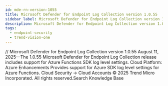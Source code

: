 ```yaml
---
id: mde-rn-version-1055
title: Microsoft Defender for Endpoint Log Collection version 1.0.55
sidebar_label: Microsoft Defender for Endpoint Log Collection version 1.0.55
description: Microsoft Defender for Endpoint Log Collection version 1.0.55
tags:
  - endpoint-security
  - trend-vision-one
---
```


/*<![CDATA[*/ $('#title').html($('meta[name=map-description]').attr('content')); /*]]>*/ Microsoft Defender for Endpoint Log Collection version 1.0.55 August 11, 2025—The 1.0.55 Microsoft Defender for Endpoint Log Collection release includes support for Azure Functions SDK log level settings. Cloud Platform: Azure Enhancements Provides support for Azure SDK log level settings for Azure Functions. Cloud Security → Cloud Accounts © 2025 Trend Micro Incorporated. All rights reserved.Search Knowledge Base